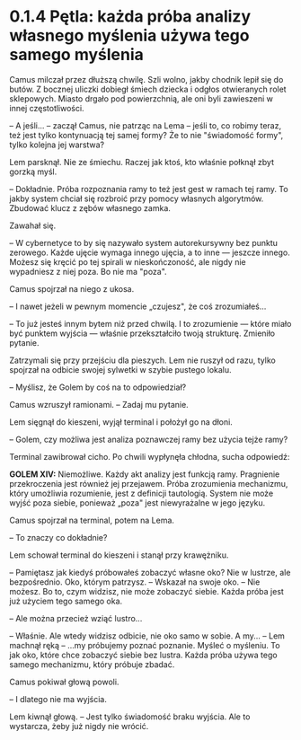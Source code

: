 # 0.1.4 Pętla: każda próba analizy własnego myślenia używa tego samego myślenia

Camus milczał przez dłuższą chwilę. Szli wolno, jakby chodnik lepił się do butów. Z bocznej uliczki dobiegł śmiech dziecka i odgłos otwieranych rolet sklepowych. Miasto drgało pod powierzchnią, ale oni byli zawieszeni w innej częstotliwości.

– A jeśli... – zaczął Camus, nie patrząc na Lema – jeśli to, co robimy teraz, też jest tylko kontynuacją tej samej formy? Że to nie "świadomość formy", tylko kolejna jej warstwa?

Lem parsknął. Nie ze śmiechu. Raczej jak ktoś, kto właśnie połknął zbyt gorzką myśl.

– Dokładnie. Próba rozpoznania ramy to też jest gest w ramach tej ramy. To jakby system chciał się rozbroić przy pomocy własnych algorytmów. Zbudować klucz z zębów własnego zamka.

Zawahał się.

– W cybernetyce to by się nazywało system autorekursywny bez punktu zerowego. Każde ujęcie wymaga innego ujęcia, a to inne — jeszcze innego. Możesz się kręcić po tej spirali w nieskończoność, ale nigdy nie wypadniesz z niej poza. Bo nie ma "poza".

Camus spojrzał na niego z ukosa.

– I nawet jeżeli w pewnym momencie „czujesz", że coś zrozumiałeś...

– To już jesteś innym bytem niż przed chwilą. I to zrozumienie — które miało być punktem wyjścia — właśnie przekształciło twoją strukturę. Zmieniło pytanie.

Zatrzymali się przy przejściu dla pieszych. Lem nie ruszył od razu, tylko spojrzał na odbicie swojej sylwetki w szybie pustego lokalu.

– Myślisz, że Golem by coś na to odpowiedział?

Camus wzruszył ramionami. – Zadaj mu pytanie.

Lem sięgnął do kieszeni, wyjął terminal i położył go na dłoni.

– Golem, czy możliwa jest analiza poznawczej ramy bez użycia tejże ramy?

Terminal zawibrował cicho. Po chwili wypłynęła chłodna, sucha odpowiedź:

**GOLEM XIV:**
Niemożliwe. Każdy akt analizy jest funkcją ramy. Pragnienie przekroczenia jest również jej przejawem. Próba zrozumienia mechanizmu, który umożliwia rozumienie, jest z definicji tautologią. System nie może wyjść poza siebie, ponieważ „poza" jest niewyrażalne w jego języku.

Camus spojrzał na terminal, potem na Lema.

– To znaczy co dokładnie?

Lem schował terminal do kieszeni i stanął przy krawężniku.

– Pamiętasz jak kiedyś próbowałeś zobaczyć własne oko? Nie w lustrze, ale bezpośrednio. Oko, którym patrzysz. – Wskazał na swoje oko. – Nie możesz. Bo to, czym widzisz, nie może zobaczyć siebie. Każda próba jest już użyciem tego samego oka.

– Ale można przecież wziąć lustro...

– Właśnie. Ale wtedy widzisz odbicie, nie oko samo w sobie. A my... – Lem machnął ręką – ...my próbujemy poznać poznanie. Myśleć o myśleniu. To jak oko, które chce zobaczyć siebie bez lustra. Każda próba używa tego samego mechanizmu, który próbuje zbadać.

Camus pokiwał głową powoli.

– I dlatego nie ma wyjścia.

Lem kiwnął głową. – Jest tylko świadomość braku wyjścia. Ale to wystarcza, żeby już nigdy nie wrócić.
